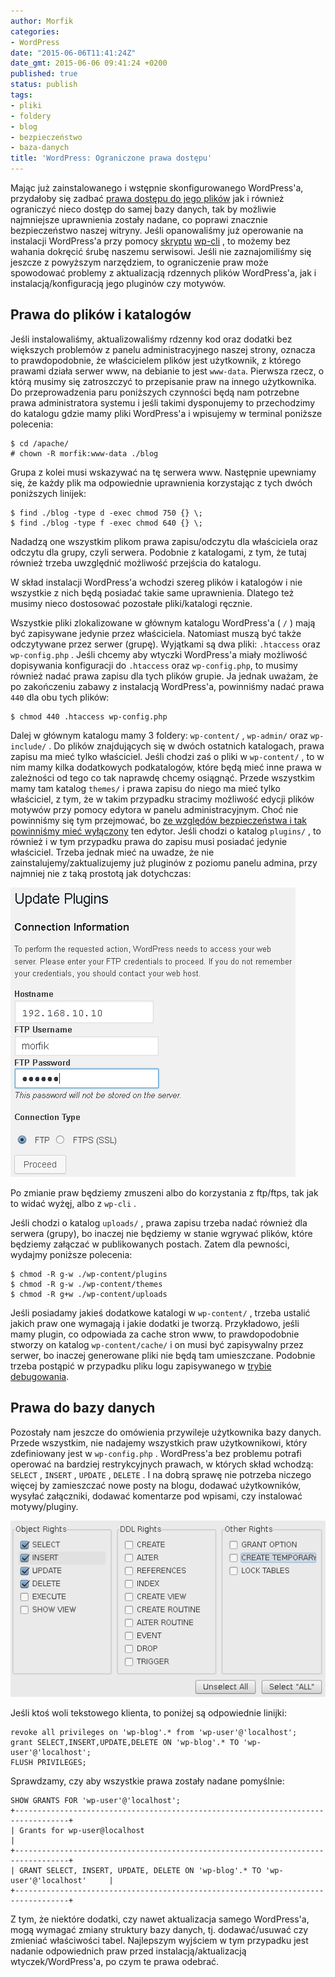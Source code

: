 ```yaml
---
author: Morfik
categories:
- WordPress
date: "2015-06-06T11:41:24Z"
date_gmt: 2015-06-06 09:41:24 +0200
published: true
status: publish
tags:
- pliki
- foldery
- blog
- bezpieczeństwo
- baza-danych
title: 'WordPress: Ograniczone prawa dostępu'
---
```


Mając już zainstalowanego i wstępnie skonfigurowanego WordPress'a, przydałoby się zadbać [prawa
dostępu do jego plików](https://codex.wordpress.org/Changing_File_Permissions) jak i również
ograniczyć nieco dostęp do samej bazy danych, tak by możliwie najmniejsze uprawnienia zostały
nadane, co poprawi znacznie bezpieczeństwo naszej witryny. Jeśli opanowaliśmy już operowanie na
instalacji WordPress'a przy pomocy
[skryptu](/post/wordpress-wiersz-polecen-wp-cli/)
[wp-cli](/post/wordpress-instalacja-przy-pomocy-wp-cli/) , to możemy bez wahania
dokręcić śrubę naszemu serwisowi. Jeśli nie zaznajomiliśmy się jeszcze z powyższym narzędziem, to
ograniczenie praw może spowodować problemy z aktualizacją rdzennych plików WordPress'a, jak i
instalacją/konfiguracją jego pluginów czy motywów.

<!--more-->
## Prawa do plików i katalogów

Jeśli instalowaliśmy, aktualizowaliśmy rdzenny kod oraz dodatki bez większych problemów z panelu
administracyjnego naszej strony, oznacza to prawdopodobnie, że właścicielem plików jest użytkownik,
z którego prawami działa serwer www, na debianie to jest `www-data`. Pierwsza rzecz, o którą musimy
się zatroszczyć to przepisanie praw na innego użytkownika. Do przeprowadzenia paru poniższych
czynności będą nam potrzebne prawa administratora systemu i jeśli takimi dysponujemy to
przechodzimy do katalogu gdzie mamy pliki WordPress'a i wpisujemy w terminal poniższe polecenia:

    $ cd /apache/
    # chown -R morfik:www-data ./blog

Grupa z kolei musi wskazywać na tę serwera www. Następnie upewniamy się, że każdy plik ma
odpowiednie uprawnienia korzystając z tych dwóch poniższych linijek:

    $ find ./blog -type d -exec chmod 750 {} \;
    $ find ./blog -type f -exec chmod 640 {} \;

Nadadzą one wszystkim plikom prawa zapisu/odczytu dla właściciela oraz odczytu dla grupy, czyli
serwera. Podobnie z katalogami, z tym, że tutaj również trzeba uwzględnić możliwość przejścia do
katalogu.

W skład instalacji WordPress'a wchodzi szereg plików i katalogów i nie wszystkie z nich będą
posiadać takie same uprawnienia. Dlatego też musimy nieco dostosować pozostałe pliki/katalogi
ręcznie.

Wszystkie pliki zlokalizowane w głównym katalogu WordPress'a ( `/` ) mają być zapisywane jedynie
przez właściciela. Natomiast muszą być także odczytywane przez serwer (grupę). Wyjątkami są dwa
pliki: `.htaccess` oraz `wp-config.php` . Jeśli chcemy aby wtyczki WordPress'a miały możliwość
dopisywania konfiguracji do `.htaccess` oraz `wp-config.php`, to musimy również nadać prawa zapisu
dla tych plików grupie. Ja jednak uważam, że po zakończeniu zabawy z instalacją WordPress'a,
powinniśmy nadać prawa `440` dla obu tych plików:

    $ chmod 440 .htaccess wp-config.php

Dalej w głównym katalogu mamy 3 foldery: `wp-content/` , `wp-admin/` oraz `wp-include/` . Do plików
znajdujących się w dwóch ostatnich katalogach, prawa zapisu ma mieć tylko właściciel. Jeśli chodzi
zaś o pliki w `wp-content/` , to w nim mamy kilka dodatkowych podkatalogów, które będą mieć inne
prawa w zależności od tego co tak naprawdę chcemy osiągnąć. Przede wszystkim mamy tam katalog
`themes/` i prawa zapisu do niego ma mieć tylko właściciel, z tym, że w takim przypadku stracimy
możliwość edycji plików motywów przy pomocy edytora w panelu administracyjnym. Choć nie powinniśmy
się tym przejmować, bo [ze względów bezpieczeństwa i tak powinniśmy mieć
wyłączony](/post/wordpress-edycja-i-modyfikacja-plikow-dodatkow/) ten edytor.
Jeśli chodzi o katalog `plugins/` , to również i w tym przypadku prawa do zapisu musi posiadać
jedynie właściciel. Trzeba jednak mieć na uwadze, że nie zainstalujemy/zaktualizujemy już pluginów z
poziomu panelu admina, przy najmniej nie z taką prostotą jak dotychczas:

![](/img/2015/06/1.wordpress-problemy-przez-restrykcyjne-prawa.png#medium)

Po zmianie praw będziemy zmuszeni albo do korzystania z ftp/ftps, tak jak to widać wyżęj, albo z
`wp-cli` .

Jeśli chodzi o katalog `uploads/` , prawa zapisu trzeba nadać również dla serwera (grupy), bo
inaczej nie będziemy w stanie wgrywać plików, które będziemy załączać w publikowanych postach. Zatem
dla pewności, wydajmy poniższe polecenia:

    $ chmod -R g-w ./wp-content/plugins
    $ chmod -R g-w ./wp-content/themes
    $ chmod -R g+w ./wp-content/uploads

Jeśli posiadamy jakieś dodatkowe katalogi w `wp-content/` , trzeba ustalić jakich praw one wymagają
i jakie dodatki je tworzą. Przykładowo, jeśli mamy plugin, co odpowiada za cache stron www, to
prawdopodobnie stworzy on katalog `wp-content/cache/` i on musi być zapisywalny przez serwer, bo
inaczej generowane pliki nie będą tam umieszczane. Podobnie trzeba postąpić w przypadku pliku logu
zapisywanego w [trybie debugowania](/post/wordpress-tryb-debugowania/).

## Prawa do bazy danych

Pozostały nam jeszcze do omówienia przywileje użytkownika bazy danych. Przede wszystkim, nie
nadajemy wszystkich praw użytkownikowi, który zdefiniowany jest w `wp-config.php` . WordPress'a bez
problemu potrafi operować na bardziej restrykcyjnych prawach, w których skład wchodzą: `SELECT` ,
`INSERT` , `UPDATE` , `DELETE` . I na dobrą sprawę nie potrzeba niczego więcej by zamieszczać nowe
posty na blogu, dodawać użytkowników, wysyłać załączniki, dodawać komentarze pod wpisami, czy
instalować motywy/pluginy.

![](/img/2015/06/2.wordpress-mysql-prawa-uzytkownika.png#big)

Jeśli ktoś woli tekstowego klienta, to poniżej są odpowiednie linijki:

    revoke all privileges on 'wp-blog'.* from 'wp-user'@'localhost';
    grant SELECT,INSERT,UPDATE,DELETE ON 'wp-blog'.* TO 'wp-user'@'localhost';
    FLUSH PRIVILEGES;

Sprawdzamy, czy aby wszystkie prawa zostały nadane pomyślnie:

    SHOW GRANTS FOR 'wp-user'@'localhost';
    +----------------------------------------------------------------------------------+
    | Grants for wp-user@localhost                                                     |
    +----------------------------------------------------------------------------------+
    | GRANT SELECT, INSERT, UPDATE, DELETE ON 'wp-blog'.* TO 'wp-user'@'localhost'     |
    +----------------------------------------------------------------------------------+

Z tym, że niektóre dodatki, czy nawet aktualizacja samego WordPress'a, mogą wymagać zmiany struktury
bazy danych, tj. dodawać/usuwać czy zmieniać właściwości tabel. Najlepszym wyjściem w tym przypadku
jest nadanie odpowiednich praw przed instalacją/aktualizacją wtyczek/WordPress'a, po czym te prawa
odebrać.
